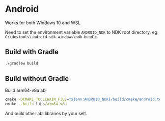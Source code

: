 # Android

Works for both Windows 10 and WSL

Need to set the environment variable `ANDROID_NDK` to NDK root directory, eg: `C:\devtools\android-sdk-windows\ndk-bundle`

## Build with Gradle

```cmd
.\gradlew build
```

## Build without Gradle

Build arm64-v8a abi

```cmd
cmake -DCMAKE_TOOLCHAIN_FILE="${env:ANDROID_NDK}/build/cmake/android.toolchain.cmake" -G Ninja -DANDROID_NDK="${env:ANDROID_NDK}" -DANDROID_ABI=arm64-v8a -DANDROID_PLATFORM=android-29 -DCMAKE_BUILD_TYPE=Release -DANDROID_STL=c++_static -DCMAKE_LIBRARY_OUTPUT_DIRECTORY=libs -S . -B libs/arm64-v8a
cmake --build libs/arm64-v8a
```

And build other abi libraries by your self.